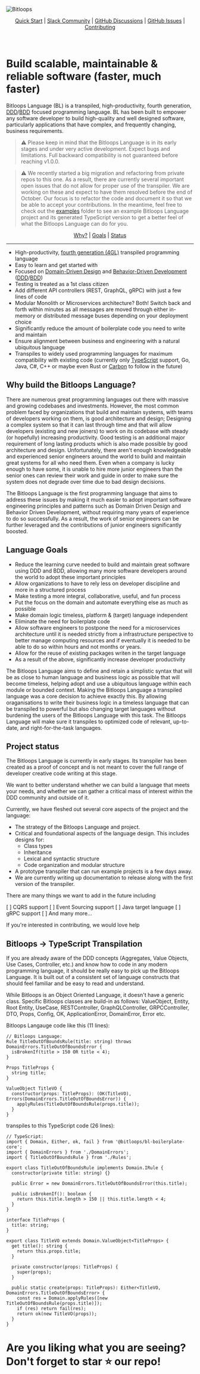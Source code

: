 ![Bitloops](https://storage.googleapis.com/bitloops-github-assets/bitloops-language-cover-oct22.png)

<p align="center">
  <a href="https://bitloops.com/docs/bitloops-language/category/quick-start)">Quick Start</a> |
  <a href="https://bitloops-community.slack.com/)">Slack Community</a> |
  <a href="https://github.com/bitloops/bitloops-language/discussions)">GitHub Discussions</a> |
  <a href="https://github.com/bitloops/bitloops-language/issues">GitHub Issues</a> |
  <a href="https://github.com/bitloops/bitloops-language/blob/main/CONTRIBUTING.md">Contributing</a>
</p>

# <br/> Build scalable, maintainable & reliable software (faster, much faster)
Bitloops Language (BL) is a transpiled, high-productivity, fourth generation, [DDD](https://en.wikipedia.org/wiki/Domain-driven_design)/[BDD](https://en.wikipedia.org/wiki/Behavior-driven_development) focused programming language. BL has been built to empower any software developer to build high-quality and well designed software, particularly applications that have complex, and frequently changing, business requirements.

<!--
Part of the Bitloops Language project, under the GPL-3.0 license
See /LICENSE for license information.
SPDX-License-Identifier: GPL-3.0-only
The GPL-3.0 license does not cover the use of Bitloops trademarks and logos
-->

> ⚠️ Please keep in mind that the Bitloops Language is in its early stages
> and under very active development. Expect bugs and limitations.
> Full backward compatibility is not guaranteed before reaching v1.0.0.

> ⚠️ We recently started a big migration and refactoring from private repos to this one.
> As a result, there are currently several important open issues that do not allow for
> proper use of the transpiler. We are working on these and expect to have them resolved
> before the end of October. Our focus is to refactor the code and document it so that we 
> be able to accept your contributions. In the meantime, feel free to check out the [examples](https://github.com/bitloops/bitloops-language/tree/main/examples)
> folder to see an example Bitloops Language project and its generated TypeScript version
> to get a better feel of what the Bitloops Language can do for you. 


<p align="center">
  <a href="#why-build-the-bitloops-language">Why?</a> |
  <a href="#language-goals">Goals</a> |
  <a href="#project-status">Status</a>
  <a href="#getting-started">
  <a href="#join-us"></a>
</p>
  
 ---- 

* High-productivity, [fourth generation (4GL)](https://www.techopedia.com/definition/24308/fourth-generation-programming-language-4gl) transpiled programming language
* Easy to learn and get started with
* Focused on [Domain-Driven Design](https://en.wikipedia.org/wiki/Domain-driven_design) and [Behavior-Driven Development](https://en.wikipedia.org/wiki/Behavior-driven_development) ([DDD](https://en.wikipedia.org/wiki/Domain-driven_design)/[BDD](https://en.wikipedia.org/wiki/Behavior-driven_development)) 
* Testing is treated as a 1st class citizen
* Add different API controllers (REST, GraphQL, gRPC) with just a few lines of code
* Modular Monolith or Microservices architecture? Both! Switch back and forth within minutes as all messages are moved through either in-memory or distributed message buses depending on your deployment choice
* Significantly reduce the amount of boilerplate code you need to write and maintain
* Ensure alignment between business and engineering with a natural ubiquitous language
* Transpiles to widely used programming languages for maximum compatibility with existing code (currently only [TypeScript](https://github.com/microsoft/TypeScript) support, Go, Java, C#, C++ or maybe even Rust or [Carbon](https://github.com/carbon-language/carbon-lang) to follow in the future)

## Why build the Bitloops Language?

There are numerous great programming languages out there with massive and growing 
codebases and investments. However, the most common problem faced by organizations 
that build and maintain systems, with teams of developers working on them, is 
good architecture and design; Designing a complex system so that it can last through 
time and that will allow developers (existing and new joiners) to work on its codebase
with steady (or hopefully) increasing productivity. Good testing is an additional major
requirement of long lasting products which is also made possible by good architecture
and design. Unfortunately, there aren't enough knowledgeable and experienced senior 
engineers around the world to build and maintain great systems for all who need them. 
Even when a company is lucky enough to have some, it is unable to hire more 
junior engineers than the senior ones can review their work and guide in order to make 
sure the system does not degrade over time due to bad design decisions. 

The Bitloops Language is the first programming language that aims to address these issues
by making it much easier to adopt important software engineering principles and patterns
such as Domain Driven Design and Behavior Driven Development, without requiring many years
of experience to do so successfully. As a result, the work of senior engineers can be further
leveraged and the contributions of junior engineers significantly boosted. 

## Language Goals

* Reduce the learning curve needed to build and maintain great software using DDD and BDD, allowing many more software developers around the world to adopt these important principles
* Allow organizations to have to rely less on developer discipline and more in a structured process
* Make testing a more integral, collaborative, useful, and fun process
* Put the focus on the domain and automate everything else as much as possible
* Make domain logic timeless, platform & (target) language independent
* Eliminate the need for boilerplate code
* Allow software engineers to postpone the need for a microservices architecture until it is needed strictly from a infrastructure perspective to better manage computing resources and if eventually it is needed to be able to do so within hours and not months or years. 
* Allow for the reuse of existing packages writen in the target language
* As a result of the above, significantly increase developer productivity

The Bitloops Language aims to define and retain a simplistic syntax that will be as close to human 
language and business logic as possible that will become timeless, helping adopt and use a ubiquitous 
language within each module or bounded context. Making the Bitloops Language a transpiled language 
was a core decision to achieve exactly this. By allowing oraganisations to write their business logic 
in a timeless language that can be transpiled to powerful but also changing target languages without 
burdening the users of the Bitloops Language with this task. The Bitloops Language will make sure it 
transpiles to optimized code of relevant, up-to-date, and right-for-the-task languages.

## Project status

The Bitloops Language is currently in early stages. Its transpiler has been created as a proof of concept
and is not meant to cover the full range of developer creative code writing at this stage. 

We want to better understand whether we can build a language that meets your needs, and whether we can 
gather a critical mass of interest within the DDD community and outside of it.

Currently, we have fleshed out several core aspects of the project and the language:

-   The strategy of the Bitloops Language and project.
-   Critical and foundational aspects of the language design. This
    includes designs for:
    -   Class types
    -   Inheritance
    -   Lexical and syntactic structure
    -   Code organization and modular structure
-   A prototype transpiler that can run example projects is a few days away.
-   We are currently writing up documentation to release along with the first version of the transpiler.

There are many things we want to add in the future including 

[ ] CQRS support
[ ] Event Sourcing support
[ ] Java target language
[ ] gRPC support
[ ] And many more...

If you're interested in contributing, we would love help

## Bitloops -> TypeScript Transpilation

If you are already aware of the DDD concepts (Aggregates, Value Objects, Use Cases, Controller, etc.) and know how to code in any modern programming language, it should be really easy to pick up the Bitloops Language.
It is built out of a consistent set of language constructs that should feel familiar and be easy to read and understand.

While Bitloops is an Object Oriented Language, it doesn't have a generic class. Specific Bitloops classes are build-in as follows: ValueObject, Entity, Root Entity, UseCase, RESTController, GraphQLController, GRPCController, DTO, Props, Config, OK, ApplicationError, DomainError, Error etc.

Bitloops Langauge code like this (11 lines):

```node
// Bitloops Language:
Rule TitleOutOfBoundsRule(title: string) throws DomainErrors.TitleOutOfBoundsError {
  isBrokenIf(title > 150 OR title < 4);
}

Props TitleProps {
  string title;
}

ValueObject TitleVO {
  constructor(props: TitleProps): (OK(TitleVO), Errors(DomainErrors.TitleOutOfBoundsError)) {
    applyRules(TitleOutOfBoundsRule(props.title));
  }
}
```
transpiles to this TypeScript code (26 lines):
```node
// TypeScript:
import { Domain, Either, ok, fail } from '@bitloops/bl-boilerplate-core';
import { DomainErrors } from './DomainErrors';
import { TitleOutOfBoundsRule } from './Rules';

export class TitleOutOfBoundsRule implements Domain.IRule {
  constructor(private title: string) {}

  public Error = new DomainErrors.TitleOutOfBoundsError(this.title);

  public isBrokenIf(): boolean {
    return this.title.length > 150 || this.title.length < 4;
  }
}

interface TitleProps {
  title: string;
}

export class TitleVO extends Domain.ValueObject<TitleProps> {
  get title(): string {
    return this.props.title;
  }

  private constructor(props: TitleProps) {
    super(props);
  }

  public static create(props: TitleProps): Either<TitleVO, DomainErrors.TitleOutOfBoundsError> {
    const res = Domain.applyRules([new TitleOutOfBoundsRule(props.title)]);
    if (res) return fail(res);
    return ok(new TitleVO(props));
  }
}
```
# Are you liking what you are seeing? Don't forget to star ⭐ our repo!
